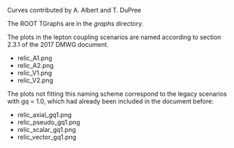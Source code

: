 Curves contributed by A. Albert and T. DuPree

The ROOT TGraphs are in the _graphs_ directory.

The plots in the lepton coupling scenarios are named according to section 2.3.1 of the 2017 DMWG document.

   *	relic_A1.png
   *	relic_A2.png
   * 	relic_V1.png
   *	relic_V2.png 

The plots not fitting this naming scheme correspond to the legacy scenarios with gq = 1.0, which had already been included in the document before:

   * 	relic_axial_gq1.png
   * 	relic_pseudo_gq1.png
   * 	relic_scalar_gq1.png
   *	relic_vector_gq1.png
